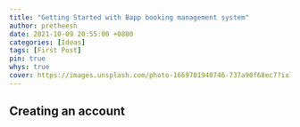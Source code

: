 ```yaml
---
title: "Getting Started with Bapp booking management system"
author: pretheesh
date: 2021-10-09 20:55:00 +0800
categories: [Ideas]
tags: [First Post]
pin: true
whys: true
cover: https://images.unsplash.com/photo-1669701940746-737a90f68ec7?ixlib=rb-4.0.3&ixid=MnwxMjA3fDB8MHxwaG90by1wYWdlfHx8fGVufDB8fHx8&auto=format&fit=crop&w=1200&h=600&q=80
---
```


## Creating an account
